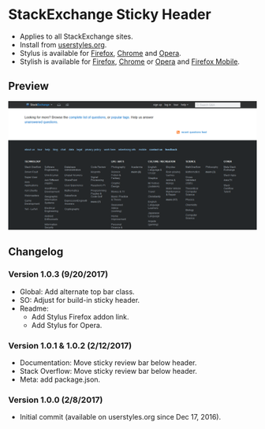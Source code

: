 # StackExchange Sticky Header

- Applies to all StackExchange sites.
- Install from [userstyles.org](https://userstyles.org/styles/136521).
- Stylus is available for [Firefox](https://addons.mozilla.org/en-US/firefox/addon/styl-us/), [Chrome](https://chrome.google.com/webstore/detail/stylus/clngdbkpkpeebahjckkjfobafhncgmne) and [Opera](https://addons.opera.com/en-gb/extensions/details/stylus/).
- Stylish is available for [Firefox](https://addons.mozilla.org/en-US/firefox/addon/2108/), [Chrome](https://chrome.google.com/extensions/detail/fjnbnpbmkenffdnngjfgmeleoegfcffe) or [Opera](https://addons.opera.com/en/extensions/details/stylish-for-opera/) and [Firefox Mobile](https://addons.mozilla.org/en-US/firefox/addon/2108/).

## Preview
![SE-sticky-header](SE-sticky-header.png)

## Changelog

### Version 1.0.3 (9/20/2017)

* Global: Add alternate top bar class.
* SO: Adjust for build-in sticky header.
* Readme:
  * Add Stylus Firefox addon link.
  * Add Stylus for Opera.

### Version 1.0.1 & 1.0.2 (2/12/2017)

* Documentation: Move sticky review bar below header.
* Stack Overflow: Move sticky review bar below header.
* Meta: add package.json.

### Version 1.0.0 (2/8/2017)

* Initial commit (available on userstyles.org since Dec 17, 2016).

